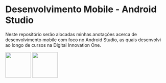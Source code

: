 <!DOCTYPE html>
<html>
<body>
<div>
<h1>Desenvolvimento Mobile - Android Studio</h1>
  
<div>
<p>
Neste repositório serão alocadas minhas anotações acerca de desenvolvimento mobile com foco no Android Studio, as quais desenvolvi ao longo de cursos na Digital Innovation One.</p>
<div>
<img align="center" height="80" width="80" src="https://hermes.digitalinnovation.one/courses/badge/1f0ce2a0-2254-493b-8795-98ad9ef15251.png" >
<img align="center" height="80" width="80" src="https://hermes.digitalinnovation.one/courses/badge/b6b7061d-5c28-4b13-ac13-af766e5dcdf1.png" >
</div>
</body>
</html>

